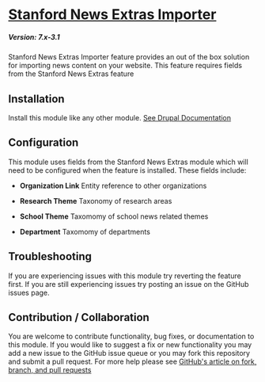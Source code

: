 # [Stanford News Extras Importer](https://github.com/SU-SWS/stanford_news)
##### Version: 7.x-3.1

Stanford News Extras Importer feature provides an out of the box solution for importing news content on your website. This feature requires fields from the Stanford News Extras feature


Installation
---

Install this module like any other module. [See Drupal Documentation](https://drupal.org/documentation/install/modules-themes/modules-7)

Configuration
---

This module uses fields from the Stanford News Extras module which will need to be configured when the feature is installed. These fields include:

* **Organization Link**
Entity reference to other organizations

* **Research Theme**
Taxonomy of research areas

* **School Theme**
Taxomomy of school news related themes 

* **Department**
Taxomomy of departments

Troubleshooting
---

If you are experiencing issues with this module try reverting the feature first. If you are still experiencing issues try posting an issue on the GitHub issues page.

Contribution / Collaboration
---

You are welcome to contribute functionality, bug fixes, or documentation to this module. If you would like to suggest a fix or new functionality you may add a new issue to the GitHub issue queue or you may fork this repository and submit a pull request. For more help please see [GitHub's article on fork, branch, and pull requests](https://help.github.com/articles/using-pull-requests)
